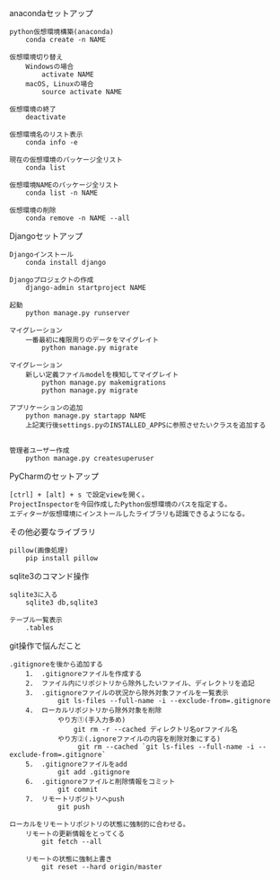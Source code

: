 anacondaセットアップ
  
    python仮想環境構築(anaconda)
        conda create -n NAME

    仮想環境切り替え
        Windowsの場合
            activate NAME
        macOS, Linuxの場合
            source activate NAME

    仮想環境の終了
        deactivate

    仮想環境名のリスト表示
        conda info -e
    
    現在の仮想環境のパッケージ全リスト
        conda list

    仮想環境NAMEのパッケージ全リスト
        conda list -n NAME

    仮想環境の削除
        conda remove -n NAME --all


Djangoセットアップ
    
    Djangoインストール
        conda install django

    Djangoプロジェクトの作成
        django-admin startproject NAME

    起動
        python manage.py runserver

    マイグレーション
        一番最初に権限周りのデータをマイグレイト
            python manage.py migrate
        
    マイグレーション
        新しい定義ファイルmodelを検知してマイグレイト
            python manage.py makemigrations
            python manage.py migrate
        
    アプリケーションの追加
        python manage.py startapp NAME
        上記実行後settings.pyのINSTALLED_APPSに参照させたいクラスを追加する

        
    管理者ユーザー作成
        python manage.py createsuperuser


PyCharmのセットアップ
    
    [ctrl] + [alt] + s で設定viewを開く。
    ProjectInspectorを今回作成したPython仮想環境のパスを指定する。
    エディターが仮想環境にインストールしたライブラリも認識できるようになる。

その他必要なライブラリ
    
    pillow(画像処理)
        pip install pillow
        
sqlite3のコマンド操作

    sqlite3に入る
        sqlite3 db,sqlite3
        
    テーブル一覧表示
        .tables
        
git操作で悩んだこと

    .gitignoreを後から追加する
        1.  .gitignoreファイルを作成する
        2.  ファイル内にリポジトリから除外したいファイル、ディレクトリを追記
        3.  .gitignoreファイルの状況から除外対象ファイルを一覧表示
                git ls-files --full-name -i --exclude-from=.gitignore
        4.  ローカルリポジトリから除外対象を削除
                やり方①(手入力多め)
                    git rm -r --cached ディレクトリ名orファイル名
                やり方②(.ignoreファイルの内容を削除対象にする)
                     git rm --cached `git ls-files --full-name -i --exclude-from=.gitignore`
        5.  .gitignoreファイルをadd
                git add .gitignore
        6.  .gitignoreファイルと削除情報をコミット
                git commit
        7.  リモートリポジトリへpush
                git push
                
    ローカルをリモートリポジトリの状態に強制的に合わせる。
        リモートの更新情報をとってくる
            git fetch --all
            
        リモートの状態に強制上書き
            git reset --hard origin/master